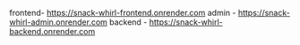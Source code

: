 frontend- https://snack-whirl-frontend.onrender.com
admin - https://snack-whirl-admin.onrender.com
backend - https://snack-whirl-backend.onrender.com

